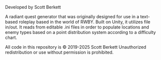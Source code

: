 Developed by Scott Berkett

A radiant quest generator that was originally designed for use in a text-based roleplay based in the world of RWBY.
Built on Unity, it utilizes file in/out.
It reads from editable .ini files in order to populate locations and enemy types based on a point distribution system according to a difficulty chart.

All code in this repository is © 2019-2025 Scott Berkett
Unauthorized redistribution or use without permission is prohibited.
